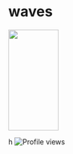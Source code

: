 # waves

<img src="https://github.com/user-attachments/assets/241909b7-a17d-4108-9182-37ceff797be6" width="100" height="200"/>

h
![Profile views](https://komarev.com/ghpvc/?username=CynDotEXE)

